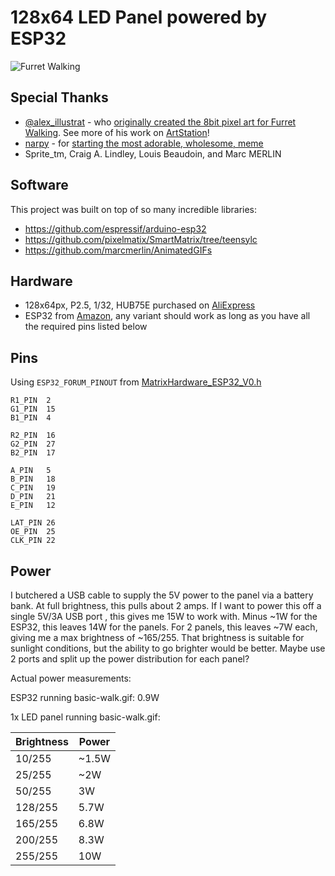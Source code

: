 128x64 LED Panel powered by ESP32
==================================

![Furret Walking](demo.gif)

## Special Thanks
* [@alex_illustrat](https://twitter.com/alex_illustrat) - who [originally created the 8bit pixel art for Furret Walking](https://www.youtube.com/watch?v=ylnLUMmBNKc). See more of his work on [ArtStation](https://alexillustration.artstation.com/)!
* [narpy](https://www.youtube.com/channel/UCKYFHftFxQOJghmrEaK32sg) - for [starting the most adorable, wholesome, meme](https://www.youtube.com/watch?v=xa1Zn6XrDlM)
* Sprite_tm, Craig A. Lindley, Louis Beaudoin, and Marc MERLIN

## Software
This project was built on top of so many incredible libraries:
* https://github.com/espressif/arduino-esp32
* https://github.com/pixelmatix/SmartMatrix/tree/teensylc
* https://github.com/marcmerlin/AnimatedGIFs

## Hardware
* 128x64px, P2.5, 1/32, HUB75E purchased on [AliExpress](https://www.aliexpress.com/item/32972741517.html?spm=a2g0s.12269583.0.0.48e74198VArDtK)
* ESP32 from [Amazon](https://smile.amazon.com/gp/product/B0718T232Z/), any variant should work as long as you have all the required pins listed below

## Pins
Using `ESP32_FORUM_PINOUT` from [MatrixHardware_ESP32_V0.h](https://github.com/pixelmatix/SmartMatrix/blob/teensylc/src/MatrixHardware_ESP32_V0.h)

````
R1_PIN  2
G1_PIN  15
B1_PIN  4

R2_PIN  16
G2_PIN  27
B2_PIN  17

A_PIN   5
B_PIN   18
C_PIN   19
D_PIN   21
E_PIN   12

LAT_PIN 26
OE_PIN  25
CLK_PIN 22
````

## Power
I butchered a USB cable to supply the 5V power to the panel via a battery bank.  At full brightness, this pulls about 2 amps.
If I want to power this off a single 5V/3A USB port , this gives me 15W to work with.  Minus ~1W for the ESP32, this leaves 14W for the panels.  For 2 panels, this leaves ~7W each, giving me a max brightness of ~165/255. That brightness is suitable for sunlight conditions, but the ability to go brighter would be better.  Maybe use 2 ports and split up the power distribution for each panel?

Actual power measurements:

ESP32 running basic-walk.gif: 0.9W

1x LED panel running basic-walk.gif:

Brightness | Power
-----------|------
10/255 | ~1.5W
25/255 | ~2W
50/255 | 3W
128/255 | 5.7W
165/255 | 6.8W
200/255 | 8.3W
255/255 | 10W

